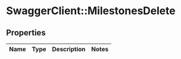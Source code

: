 # SwaggerClient::MilestonesDelete

## Properties
Name | Type | Description | Notes
------------ | ------------- | ------------- | -------------

